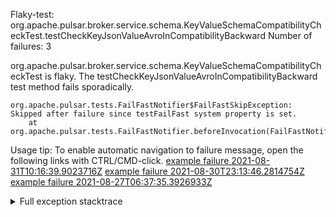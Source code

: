         
Flaky-test: org.apache.pulsar.broker.service.schema.KeyValueSchemaCompatibilityCheckTest.testCheckKeyJsonValueAvroInCompatibilityBackward
Number of failures: 3

org.apache.pulsar.broker.service.schema.KeyValueSchemaCompatibilityCheckTest is flaky. The testCheckKeyJsonValueAvroInCompatibilityBackward test method fails sporadically.

```
org.apache.pulsar.tests.FailFastNotifier$FailFastSkipException: Skipped after failure since testFailFast system property is set.
	at org.apache.pulsar.tests.FailFastNotifier.beforeInvocation(FailFastNotifier.java:88)

```

Usage tip: To enable automatic navigation to failure message, open the following links with CTRL/CMD-click.
[example failure 2021-08-31T10:16:39.9023716Z](https://github.com/apache/pulsar/runs/3471501156?check_suite_focus=true#step:10:1547)
[example failure 2021-08-30T23:13:46.2814754Z](https://github.com/apache/pulsar/runs/3467152431?check_suite_focus=true#step:9:807)
[example failure 2021-08-27T06:37:35.3926933Z](https://github.com/apache/pulsar/runs/3440411059?check_suite_focus=true#step:9:2729)


<details>
<summary>Full exception stacktrace</summary>
<code><pre>
org.apache.pulsar.tests.FailFastNotifier$FailFastSkipException: Skipped after failure since testFailFast system property is set.
	at org.apache.pulsar.tests.FailFastNotifier.beforeInvocation(FailFastNotifier.java:88)

</pre></code>
</details>

